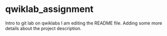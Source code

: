 # qwiklab_assignment
Intro to git lab on qwiklabs
I am editing the README file. Adding some more details about the project description.
